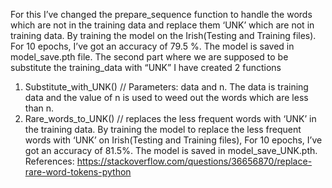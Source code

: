 For this I’ve changed the prepare_sequence function to handle the words which are not in the training
data and replace them ‘UNK’ which are not in training data. By training the model on the Irish(Testing
and Training files). For 10 epochs, I’ve got an accuracy of 79.5 %.
The model is saved in model_save.pth file.
The second part where we are supposed to be substitute the training_data with “UNK” I have created 2
functions
1) Substitute_with_UNK() // Parameters: data and n. The data is training data and the value of n is
used to weed out the words which are less than n.
2) Rare_words_to_UNK() // replaces the less frequent words with ‘UNK’ in the training data.
By training the model to replace the less frequent words with ‘UNK’ on Irish(Testing and Training files),
For 10 epochs, I’ve got an accuracy of 81.5%.
The model is saved in model_save_UNK.pth.
References: https://stackoverflow.com/questions/36656870/replace-rare-word-tokens-python
